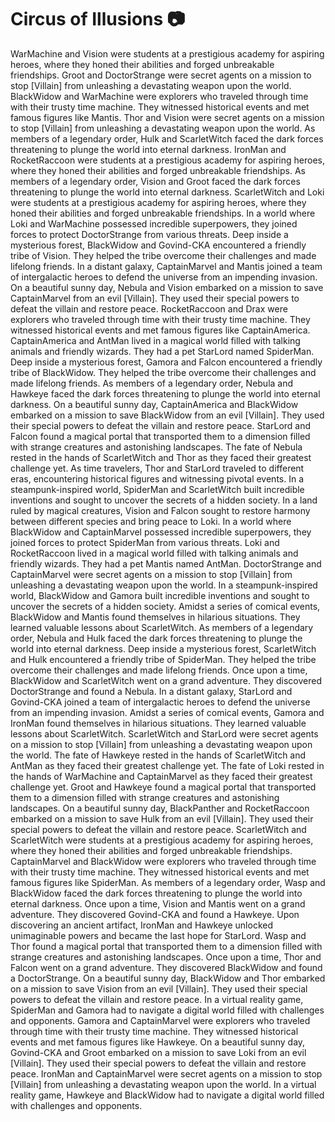 # Circus of Illusions :camera: 

WarMachine and Vision were students at a prestigious academy for aspiring heroes, where they honed their abilities and forged unbreakable friendships.
Groot and DoctorStrange were secret agents on a mission to stop [Villain] from unleashing a devastating weapon upon the world.
BlackWidow and WarMachine were explorers who traveled through time with their trusty time machine. They witnessed historical events and met famous figures like Mantis.
Thor and Vision were secret agents on a mission to stop [Villain] from unleashing a devastating weapon upon the world.
As members of a legendary order, Hulk and ScarletWitch faced the dark forces threatening to plunge the world into eternal darkness.
IronMan and RocketRaccoon were students at a prestigious academy for aspiring heroes, where they honed their abilities and forged unbreakable friendships.
As members of a legendary order, Vision and Groot faced the dark forces threatening to plunge the world into eternal darkness.
ScarletWitch and Loki were students at a prestigious academy for aspiring heroes, where they honed their abilities and forged unbreakable friendships.
In a world where Loki and WarMachine possessed incredible superpowers, they joined forces to protect DoctorStrange from various threats.
Deep inside a mysterious forest, BlackWidow and Govind-CKA encountered a friendly tribe of Vision. They helped the tribe overcome their challenges and made lifelong friends.
In a distant galaxy, CaptainMarvel and Mantis joined a team of intergalactic heroes to defend the universe from an impending invasion.
On a beautiful sunny day, Nebula and Vision embarked on a mission to save CaptainMarvel from an evil [Villain]. They used their special powers to defeat the villain and restore peace.
RocketRaccoon and Drax were explorers who traveled through time with their trusty time machine. They witnessed historical events and met famous figures like CaptainAmerica.
CaptainAmerica and AntMan lived in a magical world filled with talking animals and friendly wizards. They had a pet StarLord named SpiderMan.
Deep inside a mysterious forest, Gamora and Falcon encountered a friendly tribe of BlackWidow. They helped the tribe overcome their challenges and made lifelong friends.
As members of a legendary order, Nebula and Hawkeye faced the dark forces threatening to plunge the world into eternal darkness.
On a beautiful sunny day, CaptainAmerica and BlackWidow embarked on a mission to save BlackWidow from an evil [Villain]. They used their special powers to defeat the villain and restore peace.
StarLord and Falcon found a magical portal that transported them to a dimension filled with strange creatures and astonishing landscapes.
The fate of Nebula rested in the hands of ScarletWitch and Thor as they faced their greatest challenge yet.
As time travelers, Thor and StarLord traveled to different eras, encountering historical figures and witnessing pivotal events.
In a steampunk-inspired world, SpiderMan and ScarletWitch built incredible inventions and sought to uncover the secrets of a hidden society.
In a land ruled by magical creatures, Vision and Falcon sought to restore harmony between different species and bring peace to Loki.
In a world where BlackWidow and CaptainMarvel possessed incredible superpowers, they joined forces to protect SpiderMan from various threats.
Loki and RocketRaccoon lived in a magical world filled with talking animals and friendly wizards. They had a pet Mantis named AntMan.
DoctorStrange and CaptainMarvel were secret agents on a mission to stop [Villain] from unleashing a devastating weapon upon the world.
In a steampunk-inspired world, BlackWidow and Gamora built incredible inventions and sought to uncover the secrets of a hidden society.
Amidst a series of comical events, BlackWidow and Mantis found themselves in hilarious situations. They learned valuable lessons about ScarletWitch.
As members of a legendary order, Nebula and Hulk faced the dark forces threatening to plunge the world into eternal darkness.
Deep inside a mysterious forest, ScarletWitch and Hulk encountered a friendly tribe of SpiderMan. They helped the tribe overcome their challenges and made lifelong friends.
Once upon a time, BlackWidow and ScarletWitch went on a grand adventure. They discovered DoctorStrange and found a Nebula.
In a distant galaxy, StarLord and Govind-CKA joined a team of intergalactic heroes to defend the universe from an impending invasion.
Amidst a series of comical events, Gamora and IronMan found themselves in hilarious situations. They learned valuable lessons about ScarletWitch.
ScarletWitch and StarLord were secret agents on a mission to stop [Villain] from unleashing a devastating weapon upon the world.
The fate of Hawkeye rested in the hands of ScarletWitch and AntMan as they faced their greatest challenge yet.
The fate of Loki rested in the hands of WarMachine and CaptainMarvel as they faced their greatest challenge yet.
Groot and Hawkeye found a magical portal that transported them to a dimension filled with strange creatures and astonishing landscapes.
On a beautiful sunny day, BlackPanther and RocketRaccoon embarked on a mission to save Hulk from an evil [Villain]. They used their special powers to defeat the villain and restore peace.
ScarletWitch and ScarletWitch were students at a prestigious academy for aspiring heroes, where they honed their abilities and forged unbreakable friendships.
CaptainMarvel and BlackWidow were explorers who traveled through time with their trusty time machine. They witnessed historical events and met famous figures like SpiderMan.
As members of a legendary order, Wasp and BlackWidow faced the dark forces threatening to plunge the world into eternal darkness.
Once upon a time, Vision and Mantis went on a grand adventure. They discovered Govind-CKA and found a Hawkeye.
Upon discovering an ancient artifact, IronMan and Hawkeye unlocked unimaginable powers and became the last hope for StarLord.
Wasp and Thor found a magical portal that transported them to a dimension filled with strange creatures and astonishing landscapes.
Once upon a time, Thor and Falcon went on a grand adventure. They discovered BlackWidow and found a DoctorStrange.
On a beautiful sunny day, BlackWidow and Thor embarked on a mission to save Vision from an evil [Villain]. They used their special powers to defeat the villain and restore peace.
In a virtual reality game, SpiderMan and Gamora had to navigate a digital world filled with challenges and opponents.
Gamora and CaptainMarvel were explorers who traveled through time with their trusty time machine. They witnessed historical events and met famous figures like Hawkeye.
On a beautiful sunny day, Govind-CKA and Groot embarked on a mission to save Loki from an evil [Villain]. They used their special powers to defeat the villain and restore peace.
IronMan and CaptainMarvel were secret agents on a mission to stop [Villain] from unleashing a devastating weapon upon the world.
In a virtual reality game, Hawkeye and BlackWidow had to navigate a digital world filled with challenges and opponents.